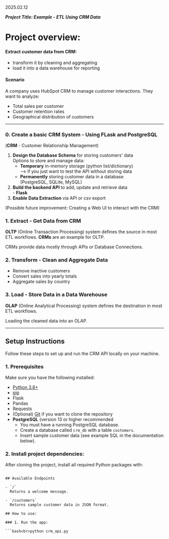 2025.02.12

***Project Title: Example - ETL Using CRM Data***<br>

# Project overview:

#### Extract customer data from CRM:
- transform it by cleaning and aggregating
- load it into a data warehouse for reporting
#### Scenario
A company uses HubSpot CRM to manage customer interactions. They want to analyze:

- Total sales per customer
- Customer retention rates
- Geographical distribution of customers
-------------------------
### 0. Create a basic CRM System - Using FLask and PostgreSQL
(**CRM** - Customer Relationship Management)

1. **Design the Database Schema** for storing customers' data<br> Options to store and manage data:
    - **Temporary** in-memory storage (python list/dictionary)<br>
      --> if you just want to test the API without storing data
    - **Permanently** storing customer data in a database<br>
      (PostgreSQL, SQLite, MySQL)
2. **Build the backend API** to add, update and retrieve data<br> - **Flask**
3. **Enable Data Extraction** via API or csv export

(Possible future improvement: Creating a Web UI to interact with the CRM)

### 1. Extract - Get Data from CRM
**OLTP** (Online Transaction Processing) system defines the source in most ETL workflows. **CRMs** are an example for OLTP.


CRMs provide data mostly through APIs or Database Connections.

### 2. Transform - Clean and Aggregate Data
- Remove inactive customers
- Convert sales into yearly totals
- Aggregate sales by country

### 3. Load - Store Data in a Data Warehouse
**OLAP** (Online Analytical Processing) system defines the destination in most ETL workflows.


Loading the cleaned data into an OLAP.

-------------------------

## Setup Instructions

Follow these steps to set up and run the CRM API locally on your machine.

### 1. Prerequisites
Make sure you have the following installed:

- [Python 3.8+](https://www.python.org/downloads/)
- [pip](https://pip.pypa.io/en/stable/installation/)
- Flask
- Pandas
- Requests
- (Optional) [Git](https://git-scm.com/) if you want to clone the repository
- **PostgreSQL** (version 13 or higher recommended
    - You must have a running PostgreSQL database.
    - Create a database called `crm_db` with a table `customers`.
    - Insert sample customer data (see example SQL in the documentation below).

### 2. Install project dependencies:
After cloning the project, install all required Python packages with:

```bash<br>pip install -r requirements.txt

## Available Endpoints

- `/`  
  Returns a welcome message.

- `/customers`  
  Returns sample customer data in JSON format.

## How to use:

### 1. Run the app:

```bash<br>python crm_api.py